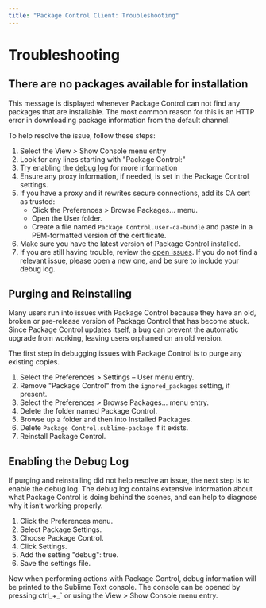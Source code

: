 ```yaml
---
title: "Package Control Client: Troubleshooting"
---
```


<!-- Originals: -->
<!-- https://packagecontrol.io/docs/troubleshooting -->
<!-- https://github.com/wbond/packagecontrol.io/blob/master/app/html/docs/troubleshooting.html -->

# Troubleshooting


## There are no packages available for installation

This message is displayed whenever Package Control can not find
any packages that are installable.
The most common reason for this is an HTTP error
in downloading package information from the default channel.

To help resolve the issue, follow these steps:

1. Select the View _\>_ Show Console menu entry
2. Look for any lines starting with "Package Control:"
3. Try enabling the [debug log][debug] for more information
4. Ensure any proxy information, if needed,
   is set in the Package Control settings.
5. If you have a proxy and it rewrites secure connections,
   add its CA cert as trusted:
    - Click the Preferences _\>_ Browse Packages… menu.
    - Open the User folder.
    - Create a file named `Package Control.user-ca-bundle`
      and paste in a PEM-formatted version of the certificate.
6. Make sure you have the latest version of Package Control installed.
7. If you are still having trouble,
   review the [open issues][issues].
   If you do not find a relevant issue, please open a new one,
   and be sure to include your debug log.

[debug]: #Enabling_the_Debug_Log
[issues]: https://github.com/wbond/package_control/issues?q=is%3Aopen


## Purging and Reinstalling

Many users run into issues with Package Control because they have an old,
broken or pre-release version of Package Control that has become stuck.
Since Package Control updates itself,
a bug can prevent the automatic upgrade from working,
leaving users orphaned on an old version.

The first step in debugging issues with Package Control
is to purge any existing copies.

1. Select the Preferences _\>_ Settings – User menu entry.
2. Remove "Package Control" from the `ignored_packages` setting, if present.
3. Select the Preferences _\>_ Browse Packages… menu entry.
4. Delete the folder named Package Control.
5. Browse up a folder and then into Installed Packages.
6. Delete `Package Control.sublime-package` if it exists.
7. Reinstall Package Control.


## Enabling the Debug Log

If purging and reinstalling did not help resolve an issue,
the next step is to enable the debug log.
The debug log contains extensive information
about what Package Control is doing behind the scenes,
and can help to diagnose why it isn’t working properly.

1. Click the Preferences menu.
2. Select Package Settings.
3. Choose Package Control.
4. Click Settings.
5. Add the setting "debug": true.
6. Save the settings file.

Now when performing actions with Package Control,
debug information will be printed to the Sublime Text console.
The console can be opened by pressing
ctrl_+_\` or using the View _\>_ Show Console menu entry.

